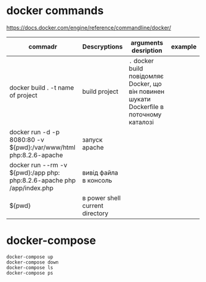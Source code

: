 # docker commands
https://docs.docker.com/engine/reference/commandline/docker/


commadr  | Descryptions | arguments desription | example
------------- | ------------- | ------------- | --
docker build . -t name of project  | build project | `.` docker build повідомляє Docker, що він повинен шукати Dockerfile в поточному каталозі
docker run -d -p 8080:80 -v ${pwd}:/var/www/html php:8.2.6-apache  | запуск apache
docker run --rm -v ${pwd}:/app php: php:8.2.6-apache php /app/index.php| вивід файла в консоль
${pwd} | в power shell current directory


# docker-compose

``` 
docker-compose up
docker-compose down
docker-compose ls
docker-compose ps
```


    

